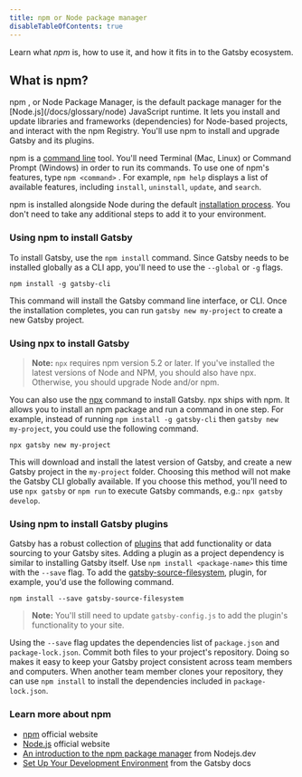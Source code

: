 ```yaml
---
title: npm or Node package manager
disableTableOfContents: true
---
```


Learn what _npm_ is, how to use it, and how it fits in to the Gatsby ecosystem.

## What is npm?

<abbr>
  npm
</abbr>, or Node Package Manager, is the default package manager for the [Node.js](/docs/glossary/node) JavaScript runtime. It lets you install and update libraries and frameworks (dependencies) for Node-based projects, and interact with the npm Registry. You'll use npm to install and upgrade Gatsby and its plugins.

npm is a [command line](/docs/glossary#command-line) tool. You'll need Terminal (Mac, Linux) or Command Prompt (Windows) in order to run its commands. To use one of npm's features, type `npm <command>` . For example, `npm help` displays a list of available features, including `install`, `uninstall`, `update`, and `search`.

npm is installed alongside Node during the default [installation process](/tutorial/part-zero/#install-nodejs-for-your-appropriate-operating-system). You don't need to take any additional steps to add it to your environment.

### Using npm to install Gatsby

To install Gatsby, use the `npm install` command. Since Gatsby needs to be installed globally as a CLI app, you'll need to use the `--global` or `-g` flags.

```shell
npm install -g gatsby-cli
```

This command will install the Gatsby command line interface, or <abbr>CLI</abbr>. Once the installation completes, you can run `gatsby new my-project` to create a new Gatsby project.

### Using npx to install Gatsby

> **Note:** `npx` requires npm version 5.2 or later. If you've installed the latest versions of Node and NPM, you should also have npx. Otherwise, you should upgrade Node and/or npm.

You can also use the [npx](https://www.npmjs.com/package/npx) command to install Gatsby. npx ships with npm. It allows you to install an npm package and run a command in one step. For example, instead of running `npm install -g gatsby-cli` then `gatsby new my-project`, you could use the following command.

```shell
npx gatsby new my-project
```

This will download and install the latest version of Gatsby, and create a new Gatsby project in the `my-project` folder. Choosing this method will not make the Gatsby CLI globally available. If you choose this method, you'll need to use `npx gatsby` or `npm run` to execute Gatsby commands, e.g.: `npx gatsby develop`.

### Using npm to install Gatsby plugins

Gatsby has a robust collection of [plugins](/plugins/) that add functionality or data sourcing to your Gatsby sites. Adding a plugin as a project dependency is similar to installing Gatsby itself. Use `npm install <package-name>` this time with the `--save` flag. To add the [gatsby-source-filesystem](/packages/gatsby-source-filesystem), plugin, for example, you'd use the following command.

```shell
npm install --save gatsby-source-filesystem
```

> **Note:** You'll still need to update `gatsby-config.js` to add the plugin's functionality to your site.

Using the `--save` flag updates the dependencies list of `package.json` and `package-lock.json`. Commit both files to your project's repository. Doing so makes it easy to keep your Gatsby project consistent across team members and computers. When another team member clones your repository, they can use `npm install` to install the dependencies included in `package-lock.json`.

### Learn more about npm

- [npm](https://www.npmjs.com/) official website
- [Node.js](https://nodejs.org/en/) official website
- [An introduction to the npm package manager](https://nodejs.dev/an-introduction-to-the-npm-package-manager) from Nodejs.dev
- [Set Up Your Development Environment](https://www.gatsbyjs.org/tutorial/part-zero/) from the Gatsby docs
